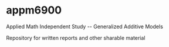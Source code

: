 # appm6900
Applied Math Independent Study -- Generalized Additive Models

Repository for written reports and other sharable material
